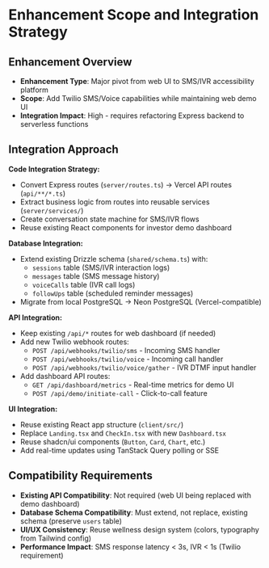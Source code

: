 # Enhancement Scope and Integration Strategy

## Enhancement Overview

- **Enhancement Type**: Major pivot from web UI to SMS/IVR accessibility platform
- **Scope**: Add Twilio SMS/Voice capabilities while maintaining web demo UI
- **Integration Impact**: High - requires refactoring Express backend to serverless functions

## Integration Approach

**Code Integration Strategy:**
- Convert Express routes (`server/routes.ts`) → Vercel API routes (`api/**/*.ts`)
- Extract business logic from routes into reusable services (`server/services/`)
- Create conversation state machine for SMS/IVR flows
- Reuse existing React components for investor demo dashboard

**Database Integration:**
- Extend existing Drizzle schema (`shared/schema.ts`) with:
  - `sessions` table (SMS/IVR interaction logs)
  - `messages` table (SMS message history)
  - `voiceCalls` table (IVR call logs)
  - `followUps` table (scheduled reminder messages)
- Migrate from local PostgreSQL → Neon PostgreSQL (Vercel-compatible)

**API Integration:**
- Keep existing `/api/*` routes for web dashboard (if needed)
- Add new Twilio webhook routes:
  - `POST /api/webhooks/twilio/sms` - Incoming SMS handler
  - `POST /api/webhooks/twilio/voice` - Incoming call handler
  - `POST /api/webhooks/twilio/voice/gather` - IVR DTMF input handler
- Add dashboard API routes:
  - `GET /api/dashboard/metrics` - Real-time metrics for demo UI
  - `POST /api/demo/initiate-call` - Click-to-call feature

**UI Integration:**
- Reuse existing React app structure (`client/src/`)
- Replace `Landing.tsx` and `CheckIn.tsx` with new `Dashboard.tsx`
- Reuse shadcn/ui components (`Button`, `Card`, `Chart`, etc.)
- Add real-time updates using TanStack Query polling or SSE

## Compatibility Requirements

- **Existing API Compatibility**: Not required (web UI being replaced with demo dashboard)
- **Database Schema Compatibility**: Must extend, not replace, existing schema (preserve `users` table)
- **UI/UX Consistency**: Reuse wellness design system (colors, typography from Tailwind config)
- **Performance Impact**: SMS response latency < 3s, IVR < 1s (Twilio requirement)
